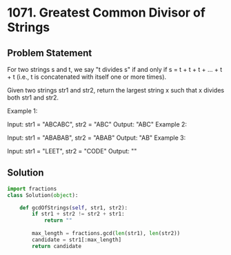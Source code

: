
# 1071. Greatest Common Divisor of Strings

## Problem Statement
For two strings s and t, we say "t divides s" if and only if s = t + t + t + ... + t + t (i.e., t is concatenated with itself one or more times).

Given two strings str1 and str2, return the largest string x such that x divides both str1 and str2.

 

Example 1:

Input: str1 = "ABCABC", str2 = "ABC"
Output: "ABC"
Example 2:

Input: str1 = "ABABAB", str2 = "ABAB"
Output: "AB"
Example 3:

Input: str1 = "LEET", str2 = "CODE"
Output: ""

## Solution
```python
import fractions
class Solution(object):

    def gcdOfStrings(self, str1, str2):
        if str1 + str2 != str2 + str1:
            return ""
        
        max_length = fractions.gcd(len(str1), len(str2))
        candidate = str1[:max_length]
        return candidate
```

